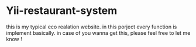 # Yii-restaurant-system
this is my typical eco realation website.
in this porject every function is implement basically.
in case of you wanna get this, please feel free to let me know !
